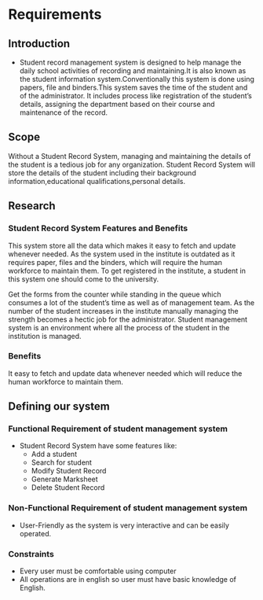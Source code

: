 # Requirements
## Introduction
* Student record management system is designed to help manage the daily school activities of recording and maintaining.It is also known as the student information system.Conventionally this system is done using papers, file and binders.This system saves the time of the student and of the administrator. It includes process like registration of the student’s details, assigning the department based on their course and maintenance of the record.
## Scope
Without a Student Record System, managing and maintaining the details of the student is a tedious job for any organization. Student Record System will store the details of the student including their background information,educational qualifications,personal details.

## Research
### Student Record System Features and Benefits
This system store all the data which makes it easy to fetch and update whenever needed. As the system used in the institute is outdated as it requires paper, files and the binders, which will require the human workforce to maintain them. To get registered in the institute, a student in this system one should come to the university.

Get the forms from the counter while standing in the queue which consumes a lot of the student’s time as well as of management team. As the number of the student increases in the institute manually managing the strength becomes a hectic job for the administrator. Student management system is an environment where all the process of the student in the institution is managed. 

### Benefits
It easy to fetch and update data whenever needed which will reduce the human workforce to maintain them.
## Defining our system
### Functional Requirement of student management system
* Student Record System have some features like:
    * Add a student
    * Search for student
    * Modify Student Record
    * Generate Marksheet
    * Delete Student Record
### Non-Functional Requirement of student management system
* User-Friendly as the system is very interactive and can be easily operated.
### Constraints
* Every user must be comfortable using computer
* All operations are in english so user must have basic knowledge of English.
